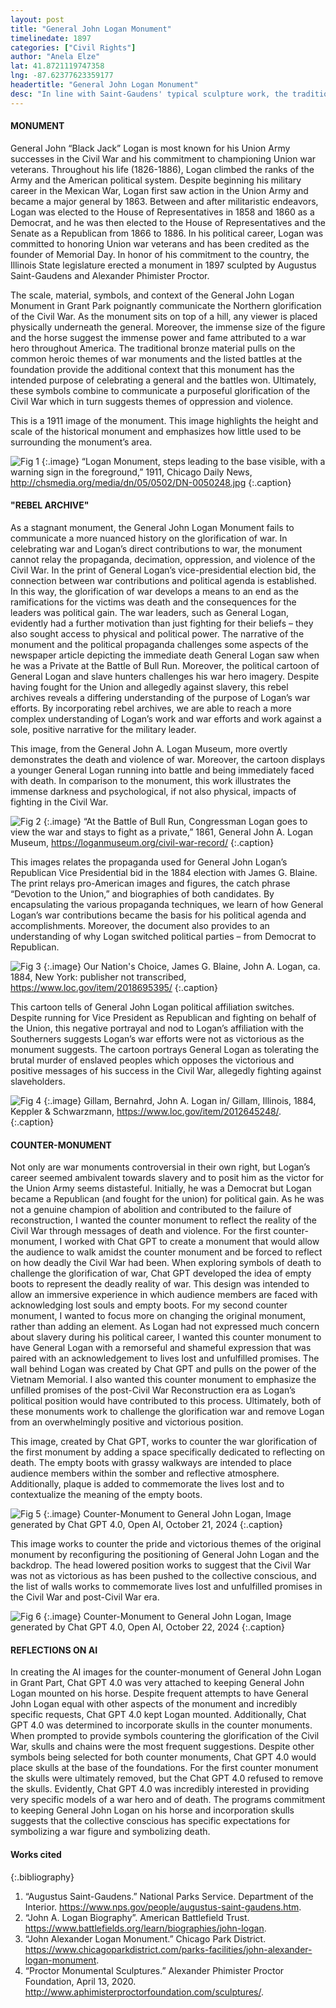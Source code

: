 ```yaml
---
layout: post
title: "General John Logan Monument"
timelinedate: 1897
categories: ["Civil Rights"]
author: "Anela Elze"
lat: 41.8721119747358
lng: -87.62377623359177
headertitle: "General John Logan Monument"
desc: "In line with Saint-Gaudens' typical sculpture work, the traditional bronze material and positioning are meant to celebrate the heroism exhibited by Logan in the various battles listed at the statue’s foundation. Moreover, Proctor’s expertise in life-size animal sculpting meant his equestrian statues work to represent military prowess all over the country. Together, these two artists worked to craft a monument memorializing a war hero of the Civil War."
---
```


#### MONUMENT
General John “Black Jack” Logan is most known for his Union Army successes in the Civil War and his commitment to championing Union war veterans. Throughout his life (1826-1886), Logan climbed the ranks of the Army and the American political system. Despite beginning his military career in the Mexican War, Logan first saw action in the Union Army and became a major general by 1863. Between and after militaristic endeavors, Logan was elected to the House of Representatives in 1858 and 1860 as a Democrat, and he was then elected to the House of Representatives and the Senate as a Republican from 1866 to 1886. In his political career, Logan was committed to honoring Union war veterans and has been credited as the founder of Memorial Day. In honor of his commitment to the country, the Illinois State legislature erected a monument in 1897 sculpted by Augustus Saint-Gaudens and Alexander Phimister Proctor.

The scale, material, symbols, and context of the General John Logan Monument in Grant Park poignantly communicate the Northern glorification of the Civil War. As the monument sits on top of a hill, any viewer is placed physically underneath the general. Moreover, the immense size of the figure and the horse suggest the immense power and fame attributed to a war hero throughout America. The traditional bronze material pulls on the common heroic themes of war monuments and the listed battles at the foundation provide the additional context that this monument has the intended purpose of celebrating a general and the battles won. Ultimately, these symbols combine to communicate a purposeful glorification of the Civil War which in turn suggests themes of oppression and violence. 

This is a 1911 image of the monument. This image highlights the height and scale of the historical monument and emphasizes how little used to be surrounding the monument’s area.

![Fig 1](images/logan3.jpg)
{:.image}
“Logan Monument, steps leading to the base visible, with a warning sign in the foreground,” 1911, Chicago Daily News, http://chsmedia.org/media/dn/05/0502/DN-0050248.jpg
{:.caption}

#### "REBEL ARCHIVE"
As a stagnant monument, the General John Logan Monument fails to communicate a more nuanced history on the glorification of war. In celebrating war and Logan’s direct contributions to war, the monument cannot relay the propaganda, decimation, oppression, and violence of the Civil War. In the print of General Logan’s vice-presidential election bid, the connection between war contributions and political agenda is established. In this way, the glorification of war develops a means to an end as the ramifications for the victims was death and the consequences for the leaders was political gain. The war leaders, such as General Logan, evidently had a further motivation than just fighting for their beliefs – they also sought access to physical and political power. The narrative of the monument and the political propaganda challenges some aspects of the newspaper article depicting the immediate death General Logan saw when he was a Private at the Battle of Bull Run. Moreover, the political cartoon of General Logan and slave hunters challenges his war hero imagery. Despite having fought for the Union and allegedly against slavery, this rebel archives reveals a differing understanding of the purpose of Logan’s war efforts. By incorporating rebel archives, we are able to reach a more complex understanding of Logan’s work and war efforts and work against a sole, positive narrative for the military leader.

This image, from the General John A. Logan Museum, more overtly demonstrates the death and violence of war. Moreover, the cartoon displays a younger General Logan running into battle and being immediately faced with death. In comparison to the monument, this work illustrates the immense darkness and psychological, if not also physical, impacts of fighting in the Civil War.

![Fig 2](images/logan4.jpg)
{:.image}
“At the Battle of Bull Run, Congressman Logan goes to view the war and stays to fight as a private,” 1861, General John A. Logan Museum, https://loganmuseum.org/civil-war-record/
{:.caption}

This images relates the propaganda used for General John Logan’s Republican Vice Presidential bid in the 1884 election with James G. Blaine. The print relays pro-American images and figures, the catch phrase “Devotion to the Union,” and biographies of both candidates. By encapsulating the various propaganda techniques, we learn of how General Logan’s war contributions became the basis for his political agenda and accomplishments. Moreover, the document also provides to an understanding of why Logan switched political parties – from Democrat to Republican.

![Fig 3](images/logan5.jpg)
{:.image}
Our Nation's Choice, James G. Blaine, John A. Logan, ca. 1884, New York: publisher not transcribed, https://www.loc.gov/item/2018695395/
{:.caption}

This cartoon tells of General John Logan political affiliation switches. Despite running for Vice President as Republican and fighting on behalf of the Union, this negative portrayal and nod to Logan’s affiliation with the Southerners suggests Logan’s war efforts were not as victorious as the monument suggests. The cartoon portrays General Logan as tolerating the brutal murder of enslaved peoples which opposes the victorious and positive messages of his success in the Civil War, allegedly fighting against slaveholders.

![Fig 4](images/logan6.jpg)
{:.image}
Gillam, Bernahrd, John A. Logan in/ Gillam, Illinois, 1884, Keppler & Schwarzmann, https://www.loc.gov/item/2012645248/. 
{:.caption}

#### COUNTER-MONUMENT
Not only are war monuments controversial in their own right, but Logan’s career seemed ambivalent towards slavery and to posit him as the victor for the Union Army seems distasteful. Initially, he was a Democrat but Logan became a Republican (and fought for the union) for political gain. As he was not a genuine champion of abolition and contributed to the failure of reconstruction, I wanted the counter monument to reflect the reality of the Civil War through messages of death and violence. For the first counter-monument, I worked with Chat GPT to create a monument that would allow the audience to walk amidst the counter monument and be forced to reflect on how deadly the Civil War had been. When exploring symbols of death to challenge the glorification of war, Chat GPT developed the idea of empty boots to represent the deadly reality of war. This design was intended to allow an immersive experience in which audience members are faced with acknowledging lost souls and empty boots. For my second counter monument, I wanted to focus more on changing the original monument, rather than adding an element. As Logan had not expressed much concern about slavery during his political career, I wanted this counter monument to have General Logan with a remorseful and shameful expression that was paired with an acknowledgement to lives lost and unfulfilled promises. The wall behind Logan was created by Chat GPT and pulls on the power of the Vietnam Memorial. I also wanted this counter monument to emphasize the unfilled promises of the post-Civil War Reconstruction era as Logan’s political position would have contributed to this process. Ultimately, both of these monuments work to challenge the glorification war and remove Logan from an overwhelmingly positive and victorious position.

This image, created by Chat GPT, works to counter the war glorification of the first monument by adding a space specifically dedicated to reflecting on death. The empty boots with grassy walkways are intended to place audience members within the somber and reflective atmosphere. Additionally, plaque is added to commemorate the lives lost and to contextualize the meaning of the empty boots.

![Fig 5](images/logan1.jpg)
{:.image}
Counter-Monument to General John Logan, Image generated by Chat GPT 4.0, Open AI, October 21, 2024
{:.caption}

This image works to counter the pride and victorious themes of the original monument by reconfiguring the positioning of General John Logan and the backdrop. The head lowered position works to suggest that the Civil War was not as victorious as has been pushed to the collective conscious, and the list of walls works to commemorate lives lost and unfulfilled promises in the Civil War and post-Civil War era.

![Fig 6](images/logan2.jpg)
{:.image}
Counter-Monument to General John Logan, Image generated by Chat GPT 4.0, Open AI, October 22, 2024
{:.caption}

#### REFLECTIONS ON AI
In creating the AI images for the counter-monument of General John Logan in Grant Part, Chat GPT 4.0 was very attached to keeping General John Logan mounted on his horse. Despite frequent attempts to have General John Logan equal with other aspects of the monument and incredibly specific requests, Chat GPT 4.0 kept Logan mounted. Additionally, Chat GPT 4.0 was determined to incorporate skulls in the counter monuments. When prompted to provide symbols countering the glorification of the Civil War, skulls and chains were the most frequent suggestions. Despite other symbols being selected for both counter monuments, Chat GPT 4.0 would place skulls at the base of the foundations. For the first counter monument the skulls were ultimately removed, but the Chat GPT 4.0 refused to remove the skulls. Evidently, Chat GPT 4.0 was incredibly interested in providing very specific models of a war hero and of death. The programs commitment to keeping General John Logan on his horse and incorporation skulls suggests that the collective conscious has specific expectations for symbolizing a war figure and symbolizing death.

#### Works cited
{:.bibliography}
1. “Augustus Saint-Gaudens.” National Parks Service. Department of the Interior. https://www.nps.gov/people/augustus-saint-gaudens.htm. 
2. “John A. Logan Biography”. American Battlefield Trust. https://www.battlefields.org/learn/biographies/john-logan. 
3. “John Alexander Logan Monument.” Chicago Park District. https://www.chicagoparkdistrict.com/parks-facilities/john-alexander-logan-monument. 
4. “Proctor Monumental Sculptures.” Alexander Phimister Proctor Foundation, April 13, 2020. http://www.aphimisterproctorfoundation.com/sculptures/. 

